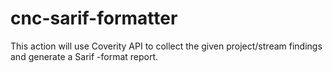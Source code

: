 # cnc-sarif-formatter
This action will use Coverity API to collect the given project/stream findings and generate a Sarif -format report.
